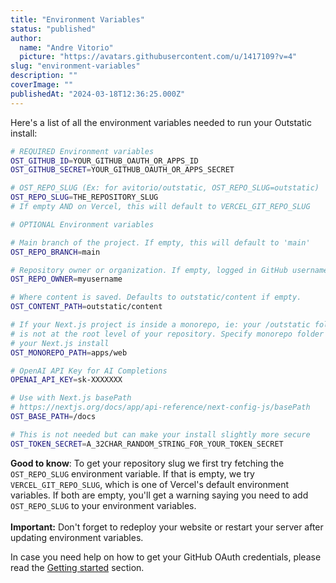 ```yaml
---
title: "Environment Variables"
status: "published"
author:
  name: "Andre Vitorio"
  picture: "https://avatars.githubusercontent.com/u/1417109?v=4"
slug: "environment-variables"
description: ""
coverImage: ""
publishedAt: "2024-03-18T12:36:25.000Z"
---
```


Here's a list of all the environment variables needed to run your Outstatic install:

```bash
# REQUIRED Environment variables
OST_GITHUB_ID=YOUR_GITHUB_OAUTH_OR_APPS_ID
OST_GITHUB_SECRET=YOUR_GITHUB_OAUTH_OR_APPS_SECRET

# OST_REPO_SLUG (Ex: for avitorio/outstatic, OST_REPO_SLUG=outstatic)
OST_REPO_SLUG=THE_REPOSITORY_SLUG
# If empty AND on Vercel, this will default to VERCEL_GIT_REPO_SLUG

# OPTIONAL Environment variables

# Main branch of the project. If empty, this will default to 'main'
OST_REPO_BRANCH=main

# Repository owner or organization. If empty, logged in GitHub username is used.
OST_REPO_OWNER=myusername

# Where content is saved. Defaults to outstatic/content if empty.
OST_CONTENT_PATH=outstatic/content

# If your Next.js project is inside a monorepo, ie: your /outstatic folder 
# is not at the root level of your repository. Specify monorepo folder of 
# your Next.js install
OST_MONOREPO_PATH=apps/web

# OpenAI API Key for AI Completions
OPENAI_API_KEY=sk-XXXXXXX

# Use with Next.js basePath
# https://nextjs.org/docs/app/api-reference/next-config-js/basePath
OST_BASE_PATH=/docs

# This is not needed but can make your install slightly more secure
OST_TOKEN_SECRET=A_32CHAR_RANDOM_STRING_FOR_YOUR_TOKEN_SECRET
```

**Good to know**: To get your repository slug we first try fetching the `OST_REPO_SLUG` environment variable. If that is empty, we try `VERCEL_GIT_REPO_SLUG`, which is one of Vercel's default environment variables. If both are empty, you'll get a warning saying you need to add `OST_REPO_SLUG` to your environment variables.\
\
**Important:** Don't forget to redeploy your website or restart your server after updating environment variables.

In case you need help on how to get your GitHub OAuth credentials, please read the [Getting started](/getting-started) section.
